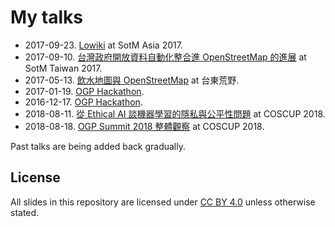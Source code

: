 
# My talks

* 2017-09-23. [Lowiki](2017-09-23-sotm_asia-localwiki) at SotM Asia 2017.
* 2017-09-10. [台灣政府開放資料自動化整合進 OpenStreetMap 的進展](https://pm5.github.io/talks/2017-09-10-sotm-taiwan) at SotM Taiwan 2017.
* 2017-05-13. [飲水地圖與 OpenStreetMap](https://pm5.github.io/talks/2017-05-13-watermap-osm) at 台東荒野.
* 2017-01-19. [OGP Hackathon](https://pm5.github.io/talks/2017-01-19-OGP-hackathon).
* 2016-12-17. [OGP Hackathon](https://pm5.github.io/talks/2016-12-17-OGP-hackathon).
* 2018-08-11. [從 Ethical AI 談機器學習的隱私與公平性問題](https://pm5.github.io/talks/2018-08-05-coscup-ai-ethics) at COSCUP 2018.
* 2018-08-18. [OGP Summit 2018 整體觀察](https://pm5.github.io/talks/2018-08-05-coscup-ai-ethics) at COSCUP 2018.

Past talks are being added back gradually.

## License

All slides in this repository are licensed under [CC BY 4.0](https://creativecommons.org/licenses/by/4.0/) unless otherwise stated.
